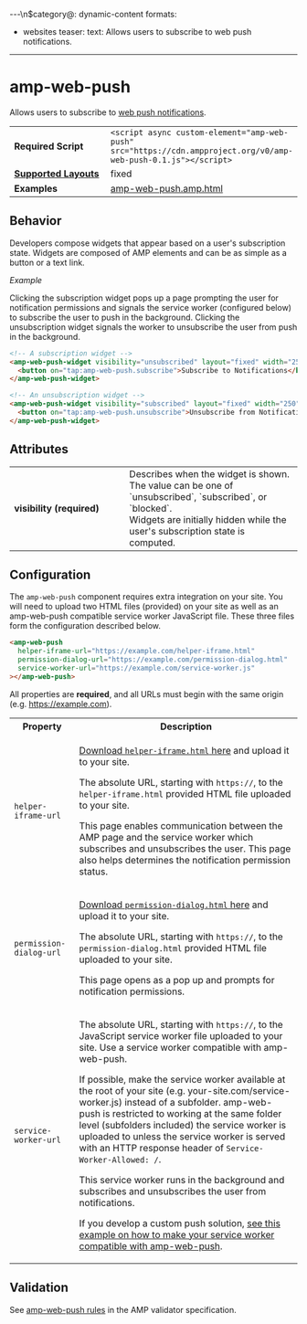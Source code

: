 ---\n$category@: dynamic-content
formats:
  - websites
teaser:
  text: Allows users to subscribe to web push notifications.
---
<!--
Copyright 2017 The AMP HTML Authors. All Rights Reserved.

Licensed under the Apache License, Version 2.0 (the "License");
you may not use this file except in compliance with the License.
You may obtain a copy of the License at

      http://www.apache.org/licenses/LICENSE-2.0

Unless required by applicable law or agreed to in writing, software
distributed under the License is distributed on an "AS-IS" BASIS,
WITHOUT WARRANTIES OR CONDITIONS OF ANY KIND, either express or implied.
See the License for the specific language governing permissions and
limitations under the License.
-->

# amp-web-push

Allows users to subscribe to <a href="https://developers.google.com/web/fundamentals/engage-and-retain/push-notifications/">web push notifications</a>.

<table>
  <tr>
    <td width="40%"><strong>Required Script</strong></td>
    <td><code>&lt;script async custom-element="amp-web-push" src="https://cdn.ampproject.org/v0/amp-web-push-0.1.js">&lt;/script></code></td>
  </tr>
  <tr>
    <td class="col-fourty"><strong><a href="https://www.ampproject.org/docs/guides/responsive/control_layout.html">Supported Layouts</a></strong></td>
    <td>fixed</td>
  </tr>
  <tr>
    <td width="40%"><strong>Examples</strong></td>
    <td><a href="https://github.com/ampproject/amphtml/blob/master/examples/amp-web-push.amp.html">amp-web-push.amp.html</a></td>
  </tr>
</table>

## Behavior

Developers compose widgets that appear based on a user's subscription state. Widgets are composed of AMP elements and can be as simple as a button or a text link.

*Example*

Clicking the subscription widget pops up a page prompting the user for notification permissions and signals the service worker (configured below) to subscribe the user to push in the background. Clicking the unsubscription widget signals the worker to unsubscribe the user from push in the background.

```html
<!-- A subscription widget -->
<amp-web-push-widget visibility="unsubscribed" layout="fixed" width="250" height="80">
  <button on="tap:amp-web-push.subscribe">Subscribe to Notifications</button>
</amp-web-push-widget>

<!-- An unsubscription widget -->
<amp-web-push-widget visibility="subscribed" layout="fixed" width="250" height="80">
  <button on="tap:amp-web-push.unsubscribe">Unsubscribe from Notifications</button>
</amp-web-push-widget>
```

## Attributes

<table class="ad-m-table-listing">
  <tr>
    <td width="40%"><strong>visibility (required)</strong></td>
    <td>Describes when the widget is shown. The value can be one of `unsubscribed`, `subscribed`, or `blocked`.<br>
    Widgets are initially hidden while the user's subscription state is computed.</td>
  </tr>

</table>

## Configuration

The `amp-web-push` component requires extra integration on your site. You will need to upload two HTML files (provided) on your site as well as an amp-web-push compatible service worker JavaScript file. These three files form the configuration described below.

```html
<amp-web-push
  helper-iframe-url="https://example.com/helper-iframe.html"
  permission-dialog-url="https://example.com/permission-dialog.html"
  service-worker-url="https://example.com/service-worker.js"
></amp-web-push>
```

All properties are <strong>required</strong>, and all URLs must begin with the same origin (e.g. https://example.com).

<table>
  <tr>
    <th class="col-fourty">Property</th>
    <th class="col-fourty">Description</th>
  </tr>
  <tr>
    <td><code>helper-iframe-url</code></td>
    <td>
    <p>
      <a href="https://cdn.ampproject.org/v0/amp-web-push-helper-frame.html">Download <code>helper-iframe.html</code> here</a> and upload it to your site.
    </p>
    <p>
      The absolute URL, starting with <code>https://</code>, to the <code>helper-iframe.html</code> provided HTML file uploaded to your site.
    </p>
    <p>
      This page enables communication between the AMP page and the service worker which subscribes and unsubscribes the user. This page also helps determines the notification permission status.
    </p>
    </td>
  </tr>
  <tr>
    <td><code>permission-dialog-url</code></td>
    <td>
    <p>
      <a href="https://cdn.ampproject.org/v0/amp-web-push-permission-dialog.html">Download <code>permission-dialog.html</code> here</a> and upload it to your site.
    </p>
    <p>
      The absolute URL, starting with <code>https://</code>, to the <code>permission-dialog.html</code> provided HTML file uploaded to your site.
    </p>
    <p>
      This page opens as a pop up and prompts for notification permissions.
    </p>
    </td>
  </tr>
  <tr>
    <td><code>service-worker-url</code></td>
    <td>
      <p>
        The absolute URL, starting with <code>https://</code>, to the JavaScript service worker file uploaded to your site. Use a service worker compatible with amp-web-push.
      </p>
      <p>
         If possible, make the service worker available at the root of your site (e.g. your-site.com/service-worker.js) instead of a subfolder. amp-web-push is restricted to working at the same folder level (subfolders included) the service worker is uploaded to unless the service worker is served with an HTTP response header of <code>Service-Worker-Allowed: /</code>.
      </p>
      <p>
        This service worker runs in the background and subscribes and unsubscribes the user from notifications.
      </p>
      <p>
         If you develop a custom push solution, <a href="https://github.com/ampproject/amphtml/blob/master/extensions/amp-web-push/0.1/amp-web-push.service-worker.js">see this example on how to make your service worker compatible with amp-web-push</a>.
       </p>
    </td>
  </tr>
</table>

## Validation
See [amp-web-push rules](https://github.com/ampproject/amphtml/blob/master/extensions/amp-web-push/validator-amp-web-push.protoascii) in the AMP validator specification.
